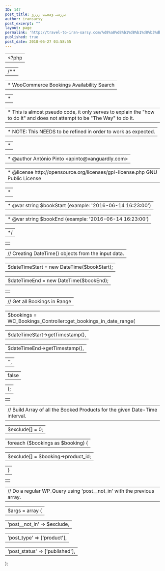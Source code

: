 ```yaml
---
ID: 147
post_title: بررسی وضعیت رزرو
author: iransarsy
post_excerpt: ""
layout: page
permalink: 'http://travel-to-iran-sarsy.com/%d8%a8%d8%b1%d8%b1%d8%b3%db%8c-%d9%88%d8%b6%d8%b9%db%8c%d8%aa-%d8%b1%d8%b2%d8%b1%d9%88/'
published: true
post_date: 2018-06-27 03:58:55
---
```

<table class="highlight tab-size js-file-line-container" data-tab-size="8">
<tbody>
<tr>
<td id="file-wc-bookings-availability-search-php-LC1" class="blob-code blob-code-inner js-file-line"><span class="pl-pse">&lt;?php</span></td>
</tr>
</tbody>
</table>
<table class="highlight tab-size js-file-line-container" data-tab-size="8">
<tbody>
<tr>
<td id="file-wc-bookings-availability-search-php-LC2" class="blob-code blob-code-inner js-file-line"><span class="pl-s1"><span class="pl-c">/**</span></span></td>
</tr>
</tbody>
</table>
<table class="highlight tab-size js-file-line-container" data-tab-size="8">
<tbody>
<tr>
<td id="file-wc-bookings-availability-search-php-LC3" class="blob-code blob-code-inner js-file-line"><span class="pl-s1"><span class="pl-c"> * WooCommerce Bookings Availability Search</span></span></td>
</tr>
</tbody>
</table>
<table class="highlight tab-size js-file-line-container" data-tab-size="8">
<tbody>
<tr>
<td id="file-wc-bookings-availability-search-php-LC4" class="blob-code blob-code-inner js-file-line"><span class="pl-s1"><span class="pl-c"> *</span></span></td>
</tr>
</tbody>
</table>
<table class="highlight tab-size js-file-line-container" data-tab-size="8">
<tbody>
<tr>
<td id="file-wc-bookings-availability-search-php-LC5" class="blob-code blob-code-inner js-file-line"><span class="pl-s1"><span class="pl-c"> * This is almost pseudo code, it only serves to explain the "how to do it" and does not attempt to be "The Way" to do it.</span></span></td>
</tr>
</tbody>
</table>
<table class="highlight tab-size js-file-line-container" data-tab-size="8">
<tbody>
<tr>
<td id="file-wc-bookings-availability-search-php-LC6" class="blob-code blob-code-inner js-file-line"><span class="pl-s1"><span class="pl-c"> * NOTE: This NEEDS to be refined in order to work as expected.</span></span></td>
</tr>
</tbody>
</table>
<table class="highlight tab-size js-file-line-container" data-tab-size="8">
<tbody>
<tr>
<td id="file-wc-bookings-availability-search-php-LC7" class="blob-code blob-code-inner js-file-line"><span class="pl-s1"><span class="pl-c"> * </span></span></td>
</tr>
</tbody>
</table>
<table class="highlight tab-size js-file-line-container" data-tab-size="8">
<tbody>
<tr>
<td id="file-wc-bookings-availability-search-php-LC8" class="blob-code blob-code-inner js-file-line"><span class="pl-s1"><span class="pl-c"> * <span class="pl-k">@author</span> António Pinto &lt;apinto@vanguardly.com&gt;</span></span></td>
</tr>
</tbody>
</table>
<table class="highlight tab-size js-file-line-container" data-tab-size="8">
<tbody>
<tr>
<td id="file-wc-bookings-availability-search-php-LC9" class="blob-code blob-code-inner js-file-line"><span class="pl-s1"><span class="pl-c"> * <span class="pl-k">@license</span> http://opensource.org/licenses/gpl-license.php GNU Public License</span></span></td>
</tr>
</tbody>
</table>
<table class="highlight tab-size js-file-line-container" data-tab-size="8">
<tbody>
<tr>
<td id="file-wc-bookings-availability-search-php-LC10" class="blob-code blob-code-inner js-file-line"><span class="pl-s1"><span class="pl-c"> * </span></span></td>
</tr>
</tbody>
</table>
<table class="highlight tab-size js-file-line-container" data-tab-size="8">
<tbody>
<tr>
<td id="file-wc-bookings-availability-search-php-LC11" class="blob-code blob-code-inner js-file-line"><span class="pl-s1"><span class="pl-c"> * <span class="pl-k">@var</span> string $bookStart (example: '2016-06-14 16:23:00')</span></span></td>
</tr>
</tbody>
</table>
<table class="highlight tab-size js-file-line-container" data-tab-size="8">
<tbody>
<tr>
<td id="file-wc-bookings-availability-search-php-LC12" class="blob-code blob-code-inner js-file-line"><span class="pl-s1"><span class="pl-c"> * <span class="pl-k">@var</span> string $bookEnd (example: '2016-06-14 16:23:00')</span></span></td>
</tr>
</tbody>
</table>
<table class="highlight tab-size js-file-line-container" data-tab-size="8">
<tbody>
<tr>
<td id="file-wc-bookings-availability-search-php-LC13" class="blob-code blob-code-inner js-file-line"><span class="pl-s1"><span class="pl-c"> */</span></span></td>
</tr>
</tbody>
</table>
<table class="highlight tab-size js-file-line-container" data-tab-size="8">
<tbody>
<tr>
<td id="file-wc-bookings-availability-search-php-LC14" class="blob-code blob-code-inner js-file-line"></td>
</tr>
</tbody>
</table>
<table class="highlight tab-size js-file-line-container" data-tab-size="8">
<tbody>
<tr>
<td id="file-wc-bookings-availability-search-php-LC15" class="blob-code blob-code-inner js-file-line"><span class="pl-s1"><span class="pl-c">// Creating DateTime() objects from the input data.</span></span></td>
</tr>
</tbody>
</table>
<table class="highlight tab-size js-file-line-container" data-tab-size="8">
<tbody>
<tr>
<td id="file-wc-bookings-availability-search-php-LC16" class="blob-code blob-code-inner js-file-line"><span class="pl-s1"><span class="pl-smi">$dateTimeStart</span> <span class="pl-k">=</span> <span class="pl-k">new</span> <span class="pl-c1">DateTime</span>(<span class="pl-smi">$bookStart</span>);</span></td>
</tr>
</tbody>
</table>
<table class="highlight tab-size js-file-line-container" data-tab-size="8">
<tbody>
<tr>
<td id="file-wc-bookings-availability-search-php-LC17" class="blob-code blob-code-inner js-file-line"><span class="pl-s1"><span class="pl-smi">$dateTimeEnd</span> <span class="pl-k">=</span> <span class="pl-k">new</span> <span class="pl-c1">DateTime</span>(<span class="pl-smi">$bookEnd</span>);</span></td>
</tr>
</tbody>
</table>
<table class="highlight tab-size js-file-line-container" data-tab-size="8">
<tbody>
<tr>
<td id="file-wc-bookings-availability-search-php-LC18" class="blob-code blob-code-inner js-file-line"></td>
</tr>
</tbody>
</table>
<table class="highlight tab-size js-file-line-container" data-tab-size="8">
<tbody>
<tr>
<td id="file-wc-bookings-availability-search-php-LC19" class="blob-code blob-code-inner js-file-line"><span class="pl-s1"><span class="pl-c">// Get all Bookings in Range</span></span></td>
</tr>
</tbody>
</table>
<table class="highlight tab-size js-file-line-container" data-tab-size="8">
<tbody>
<tr>
<td id="file-wc-bookings-availability-search-php-LC20" class="blob-code blob-code-inner js-file-line"><span class="pl-s1"><span class="pl-smi">$bookings</span> <span class="pl-k">=</span> <span class="pl-c1">WC_Bookings_Controller</span><span class="pl-k">::</span>get_bookings_in_date_range(</span></td>
</tr>
</tbody>
</table>
<table class="highlight tab-size js-file-line-container" data-tab-size="8">
<tbody>
<tr>
<td id="file-wc-bookings-availability-search-php-LC21" class="blob-code blob-code-inner js-file-line"><span class="pl-s1"> <span class="pl-smi">$dateTimeStart</span><span class="pl-k">-&gt;</span>getTimestamp(),</span></td>
</tr>
</tbody>
</table>
<table class="highlight tab-size js-file-line-container" data-tab-size="8">
<tbody>
<tr>
<td id="file-wc-bookings-availability-search-php-LC22" class="blob-code blob-code-inner js-file-line"><span class="pl-s1"> <span class="pl-smi">$dateTimeEnd</span><span class="pl-k">-&gt;</span>getTimestamp(),</span></td>
</tr>
</tbody>
</table>
<table class="highlight tab-size js-file-line-container" data-tab-size="8">
<tbody>
<tr>
<td id="file-wc-bookings-availability-search-php-LC23" class="blob-code blob-code-inner js-file-line"><span class="pl-s1"> <span class="pl-s"><span class="pl-pds">'</span><span class="pl-pds">'</span></span>,</span></td>
</tr>
</tbody>
</table>
<table class="highlight tab-size js-file-line-container" data-tab-size="8">
<tbody>
<tr>
<td id="file-wc-bookings-availability-search-php-LC24" class="blob-code blob-code-inner js-file-line"><span class="pl-s1"> <span class="pl-c1">false</span></span></td>
</tr>
</tbody>
</table>
<table class="highlight tab-size js-file-line-container" data-tab-size="8">
<tbody>
<tr>
<td id="file-wc-bookings-availability-search-php-LC25" class="blob-code blob-code-inner js-file-line"><span class="pl-s1"> );</span></td>
</tr>
</tbody>
</table>
<table class="highlight tab-size js-file-line-container" data-tab-size="8">
<tbody>
<tr>
<td id="file-wc-bookings-availability-search-php-LC26" class="blob-code blob-code-inner js-file-line"></td>
</tr>
</tbody>
</table>
<table class="highlight tab-size js-file-line-container" data-tab-size="8">
<tbody>
<tr>
<td id="file-wc-bookings-availability-search-php-LC27" class="blob-code blob-code-inner js-file-line"><span class="pl-s1"><span class="pl-c">// Build Array of all the Booked Products for the given Date-Time interval.</span></span></td>
</tr>
</tbody>
</table>
<table class="highlight tab-size js-file-line-container" data-tab-size="8">
<tbody>
<tr>
<td id="file-wc-bookings-availability-search-php-LC28" class="blob-code blob-code-inner js-file-line"><span class="pl-s1"><span class="pl-smi">$exclude</span>[] <span class="pl-k">=</span> <span class="pl-c1">0</span>;</span></td>
</tr>
</tbody>
</table>
<table class="highlight tab-size js-file-line-container" data-tab-size="8">
<tbody>
<tr>
<td id="file-wc-bookings-availability-search-php-LC29" class="blob-code blob-code-inner js-file-line"><span class="pl-s1"><span class="pl-k">foreach</span> (<span class="pl-smi">$bookings</span> <span class="pl-k">as</span> <span class="pl-smi">$booking</span>) {</span></td>
</tr>
</tbody>
</table>
<table class="highlight tab-size js-file-line-container" data-tab-size="8">
<tbody>
<tr>
<td id="file-wc-bookings-availability-search-php-LC30" class="blob-code blob-code-inner js-file-line"><span class="pl-s1"> <span class="pl-smi">$exclude</span>[] <span class="pl-k">=</span> <span class="pl-smi">$booking</span><span class="pl-k">-&gt;</span><span class="pl-smi">product_id</span>;</span></td>
</tr>
</tbody>
</table>
<table class="highlight tab-size js-file-line-container" data-tab-size="8">
<tbody>
<tr>
<td id="file-wc-bookings-availability-search-php-LC31" class="blob-code blob-code-inner js-file-line"><span class="pl-s1">}</span></td>
</tr>
</tbody>
</table>
<table class="highlight tab-size js-file-line-container" data-tab-size="8">
<tbody>
<tr>
<td id="file-wc-bookings-availability-search-php-LC32" class="blob-code blob-code-inner js-file-line"></td>
</tr>
</tbody>
</table>
<table class="highlight tab-size js-file-line-container" data-tab-size="8">
<tbody>
<tr>
<td id="file-wc-bookings-availability-search-php-LC33" class="blob-code blob-code-inner js-file-line"><span class="pl-s1"><span class="pl-c">// Do a regular WP_Query using 'post__not_in' with the previous array.</span></span></td>
</tr>
</tbody>
</table>
<table class="highlight tab-size js-file-line-container" data-tab-size="8">
<tbody>
<tr>
<td id="file-wc-bookings-availability-search-php-LC34" class="blob-code blob-code-inner js-file-line"><span class="pl-s1"><span class="pl-smi">$args</span> <span class="pl-k">=</span> <span class="pl-k">array</span> (</span></td>
</tr>
</tbody>
</table>
<table class="highlight tab-size js-file-line-container" data-tab-size="8">
<tbody>
<tr>
<td id="file-wc-bookings-availability-search-php-LC35" class="blob-code blob-code-inner js-file-line"><span class="pl-s1"> <span class="pl-s"><span class="pl-pds">'</span>post__not_in<span class="pl-pds">'</span></span> <span class="pl-k">=&gt;</span> <span class="pl-smi">$exclude</span>,</span></td>
</tr>
</tbody>
</table>
<table class="highlight tab-size js-file-line-container" data-tab-size="8">
<tbody>
<tr>
<td id="file-wc-bookings-availability-search-php-LC36" class="blob-code blob-code-inner js-file-line"><span class="pl-s1"> <span class="pl-s"><span class="pl-pds">'</span>post_type<span class="pl-pds">'</span></span> <span class="pl-k">=&gt;</span> [<span class="pl-s"><span class="pl-pds">'</span>product<span class="pl-pds">'</span></span>],</span></td>
</tr>
</tbody>
</table>
<table class="highlight tab-size js-file-line-container" data-tab-size="8">
<tbody>
<tr>
<td id="file-wc-bookings-availability-search-php-LC37" class="blob-code blob-code-inner js-file-line"><span class="pl-s1"> <span class="pl-s"><span class="pl-pds">'</span>post_status<span class="pl-pds">'</span></span> <span class="pl-k">=&gt;</span> [<span class="pl-s"><span class="pl-pds">'</span>published<span class="pl-pds">'</span></span>],</span></td>
</tr>
</tbody>
</table>
<p dir="ltr"><span class="pl-s1">);</span></p>
&nbsp;
